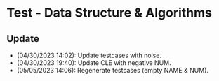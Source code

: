 # Test - Data Structure & Algorithms

## Update
- (04/30/2023 14:02): Update testcases with noise.
- (04/30/2023 19:40): Update CLE with negative NUM.
- (05/05/2023 14:06): Regenerate testcases (empty NAME & NUM).